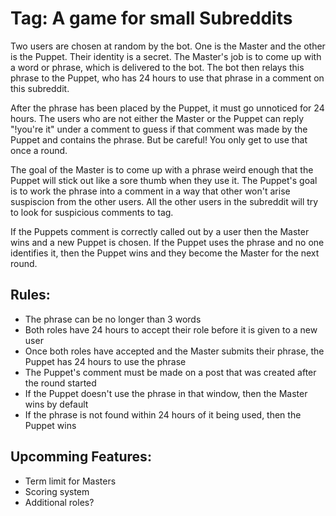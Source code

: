 # Tag: A game for small Subreddits

Two users are chosen at random by the bot. One is the Master and the other is the Puppet. Their identity is a secret. The Master's job is to come up with a word or phrase, which is delivered to the bot. The bot then relays this phrase to the Puppet, who has 24 hours to use that phrase in a comment on this subreddit.

After the phrase has been placed by the Puppet, it must go unnoticed for 24 hours. The users who are not either the Master or the Puppet can reply "!you're it" under a comment to guess if that comment was made by the Puppet and contains the phrase. But be careful! You only get to use that once a round.

The goal of the Master is to come up with a phrase weird enough that the Puppet will stick out like a sore thumb when they use it. The Puppet's goal is to work the phrase into a comment in a way that other won't arise suspiscion from the other users. All the other users in the subreddit will try to look for suspicious comments to tag.

If the Puppets comment is correctly called out by a user then the Master wins and a new Puppet is chosen. If the Puppet uses the phrase and no one identifies it, then the Puppet wins and they become the Master for the next round.

## Rules:
* The phrase can be no longer than 3 words
* Both roles have 24 hours to accept their role before it is given to a new user
* Once both roles have accepted and the Master submits their phrase, the Puppet has 24 hours to use the phrase
* The Puppet's comment must be made on a post that was created after the round started
* If the Puppet doesn't use the phrase in that window, then the Master wins by default
* If the phrase is not found within 24 hours of it being used, then the Puppet wins

## Upcomming Features:
* Term limit for Masters
* Scoring system
* Additional roles?
